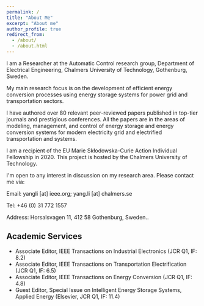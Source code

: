 ```yaml
---
permalink: /
title: "About Me"
excerpt: "About me"
author_profile: true
redirect_from: 
  - /about/
  - /about.html
---
```


I am a Researcher at the Automatic Control research group, Department of Electrical Engineering, Chalmers University of Technology, Gothenburg, Sweden. 

My main research focus is on the development of efficient energy conversion processes using energy storage systems for power grid and transportation sectors.

I have authored over 80 relevant peer-reviewed papers published in top-tier journals and prestigious conferences. All the papers are in the areas of modeling, management, and control of energy storage and energy conversion systems for modern electricity grid and electrified transportation and systems. 

I am a recipient of the EU Marie Skłodowska-Curie Action Individual Fellowship in 2020. This project is hosted by the Chalmers University of Technology.

I'm open to any interest in discussion on my research area. Please contact me via:

Email: yangli [at] ieee.org; yang.li [at] chalmers.se

Tel: +46 (0) 31 772 1557 

Address: Horsalsvagen 11, 412 58 Gothenburg, Sweden..


Academic Services
------
- Associate Editor, IEEE Transactions on Industrial Electronics (JCR Q1, IF: 8.2)
- Associate Editor, IEEE Transactions on Transportation Electrification (JCR Q1, IF: 6.5)
- Associate Editor, IEEE Transactions on Energy Conversion (JCR Q1, IF: 4.8)
- Guest Editor, Special Issue on Intelligent Energy Storage Systems, Applied Energy (Elsevier, JCR Q1, IF: 11.4)
